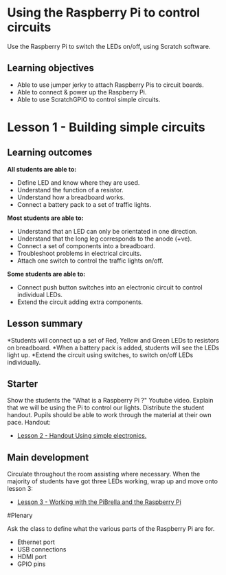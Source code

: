 # Using the Raspberry Pi to control circuits

Use the Raspberry Pi to switch the LEDs on/off, using Scratch software.

## Learning objectives

- Able to use jumper jerky to attach Raspberry Pis to circuit boards.
- Able to connect & power up the Raspberry Pi.
- Able to use ScratchGPIO to control simple circuits.

# Lesson 1 - Building simple circuits

## Learning outcomes

**All students are able to:**

* Define LED and know where they are used.
* Understand the function of a resistor.
* Understand how a breadboard works.
* Connect a battery pack to a set of traffic lights.

**Most students are able to:**

* Understand that an LED can only be orientated in one direction.
* Understand that the long leg corresponds to the anode (+ve).
* Connect a set of components into a breadboard.
* Troubleshoot problems in electrical circuits.
* Attach one switch to control the traffic lights on/off.

**Some students are able to:**

* Connect push button switches into an electronic circuit to control individual LEDs.
* Extend the circuit adding extra components.


## Lesson summary

*Students will connect up a set of Red, Yellow and Green LEDs to resistors on breadboard.
*When a battery pack is added, students will see the LEDs light up.
*Extend the circuit using switches, to switch on/off LEDs individually.

## Starter

Show the students the "What is a Raspberry Pi ?" Youtube video. Explain that we will be using the Pi to control our lights.
Distribute the student handout. Pupils should be able to work through the material at their own pace.
Handout:
- [Lesson 2 - Handout Using simple electronics.](lesson2-handout.md)


## Main development

Circulate throughout the room assisting where necessary. When the majority of students have got three LEDs working, wrap up and move onto lesson 3:

- [Lesson 3 - Working with the PiBrella and the Raspberry Pi](lesson3-plan.md) 

#Plenary

Ask the class to define what the various parts of the Raspberry Pi are for.

* Ethernet port
* USB connections
* HDMI port
* GPIO pins
